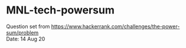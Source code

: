 # MNL-tech-powersum

Question set from https://www.hackerrank.com/challenges/the-power-sum/problem <br/>
Date: 14 Aug 20
